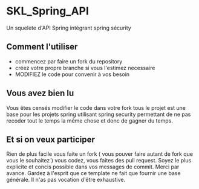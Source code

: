 # SKL_Spring_API

Un squelete d'API Spring intégrant spring sécurity

## Comment l'utiliser

- commencez par faire un fork du repository
- créez votre propre branche si vous l'estimez necessaire
- MODIFIEZ le code pour convenir à vos besoin


## Vous avez bien lu

Vous êtes censés modifier le code dans votre fork
tous le projet est une base pour les projets spring utilisant spring security
permettant de ne pas recoder tout le temps la même chose et donc de gagner du temps.

## Et si on veux participer

Rien de plus facile
vous faite un fork ( vous pouver faire autant de fork que vous le souhaitez )
vous codez, vous faites des pull request.
Soyez le plus explicite et concis possible dans vos messages de commit.
Merci par avance.
Gardez à l'esprit que ce template ne fait que fournir une base générale.
Il n'as pas vocation d'être exhaustive.
